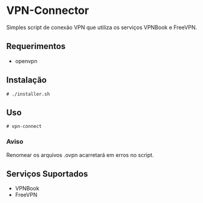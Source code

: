 # VPN-Connector

Simples script de conexão VPN que utiliza os serviços VPNBook e FreeVPN.

## Requerimentos

 - openvpn

## Instalação
    # ./installer.sh
  
## Uso
    # vpn-connect

### Aviso
 Renomear os arquivos .ovpn acarretará em erros no script.

## Serviços Suportados
 - VPNBook 
 - FreeVPN

